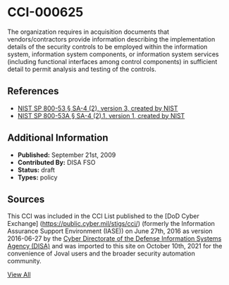 # CCI-000625

The organization requires in acquisition documents that vendors/contractors provide information describing the implementation details of the security controls to be employed within the information system, information system components, or information system services (including functional interfaces among control components) in sufficient detail to permit analysis and testing of the controls.

## References ##

* [NIST SP 800-53 § SA-4 (2), version 3, created by NIST](http://csrc.nist.gov/publications/PubsSPs.html)
* [NIST SP 800-53A § SA-4 (2).1, version 1, created by NIST](http://csrc.nist.gov/publications/PubsSPs.html)


## Additional Information ##

* **Published:** September 21st, 2009
* **Contributed By:** DISA FSO
* **Status:** draft
* **Types:** policy

## Sources ##

This CCI was included in the CCI List published to the [DoD Cyber Exchange]
(https://public.cyber.mil/stigs/cci/) (formerly the Information Assurance Support Environment
(IASE)) on June 27th, 2016 as version 2016-06-27 by the [Cyber Directorate of the Defense 
Information Systems Agency (DISA)](https://public.cyber.mil/about-cyber/) and was imported to 
this site on October 10th, 2021 for the convenience of Joval users and the broader security automation community.

[View All](../README.md)
